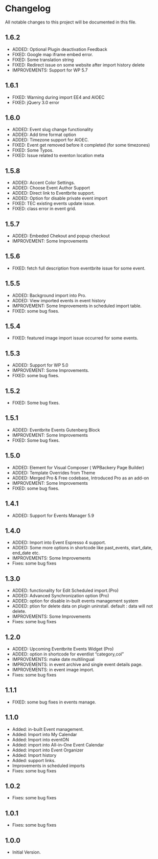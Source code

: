 # Changelog

All notable changes to this project will be documented in this file.

## 1.6.2
* ADDED: Optional Plugin deactivation Feedback
* FIXED: Google map iframe embed error.
* FIXED: Some translation string
* FIXED: Redirect issue on some website after import history delete
* IMPROVEMENTS: Support for WP 5.7

## 1.6.1
* FIXED: Warning during import EE4 and AIOEC
* FIXED: jQuery 3.0 error

## 1.6.0
* ADDED: Event slug change functionality
* ADDED: Add time format option
* ADDED: Timezone support for AIOEC.
* FIXED: Event get removed before it completed (for some timezones)
* FIXED: Some Typos.
* FIXED: Issue related to eventon location meta

## 1.5.8
* ADDED: Accent Color Settings.
* ADDED: Choose Event Author Support
* ADDED: Direct link to Eventbrite support.
* ADDED: Option for disable private event import
* FIXED: TEC existing events update issue.
* FIXED: class error in event grid.

## 1.5.7
* ADDED: Embeded Chekout and popup checkout
* IMPROVEMENT: Some Improvements

## 1.5.6
* FIXED: fetch full description from eventbrite issue for some event.

## 1.5.5
* ADDED: Background import into Pro.
* ADDED: View imported events in event history
* IMPROVEMENT: Some Improvements in scheduled import table.
* FIXED: some bug fixes.

## 1.5.4
* FIXED: featured image import issue occurred for some events.


## 1.5.3
* ADDED: Support for WP 5.0
* IMPROVEMENT: Some Improvements.
* FIXED: some bug fixes.

## 1.5.2
* FIXED: Some bug fixes.

## 1.5.1
* ADDED: Eventbrite Events Gutenberg Block
* IMPROVEMENT: Some Improvements
* FIXED: Some bug fixes.

## 1.5.0
* ADDED: Element for Visual Composer ( WPBackery Page Builder)
* ADDED: Template Overrides from Theme
* ADDED: Merged Pro & Free codebase, Introduced Pro as an add-on
* IMPROVEMENT: Some Improvements
* FIXED: some bug fixes.

## 1.4.1
* ADDED: Support for Events Manager 5.9

## 1.4.0
* ADDED: Import into Event Espresso 4 support.
* ADDED: Some more options in shortcode like past_events, start_date, end_date etc.
* IMPROVEMENTS: Some Improvements
* Fixes: some bug fixes

## 1.3.0
* ADDED: functionality for Edit Scheduled import.(Pro)
* ADDED: Advanced Synchronization option (Pro)
* ADDED: option for disable in-built events management system
* ADDED: ption for delete data on plugin uninstall. default : data will not delete.
* IMPROVEMENTS: Some Improvements
* Fixes: some bug fixes

## 1.2.0
* ADDED: Upcoming Eventbrite Events Widget (Pro)
* ADDED: option in shortcode for eventlist “category,col”
* IMPROVEMENTS: make date multilingual
* IMPROVEMENTS: in event archive and single event details page.
* IMPROVEMENTS: in event image import.
* Fixes: some bug fixes

## 1.1.1
* FIXED: some bug fixes in events manage.

## 1.1.0
* Added: in-built Event management.
* Added: Import into My Calendar
* Added: Import into eventON
* Added: import into All-in-One Event Calendar
* Added: import into Event Organizer
* Added: Import history
* Added: support links.
* Improvements in scheduled imports
* Fixes: some bug fixes

## 1.0.2
* Fixes: some bug fixes

## 1.0.1
* Fixes: some bug fixes

## 1.0.0
* Initial Version.
